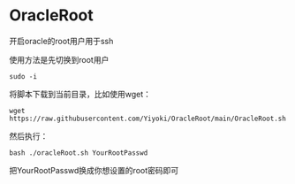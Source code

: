 # OracleRoot

开启oracle的root用户用于ssh

使用方法是先切换到root用户

`sudo -i`

将脚本下载到当前目录，比如使用wget：

`wget https://raw.githubusercontent.com/Yiyoki/OracleRoot/main/OracleRoot.sh`

然后执行：

`bash ./oracleRoot.sh YourRootPasswd`

把YourRootPasswd换成你想设置的root密码即可
